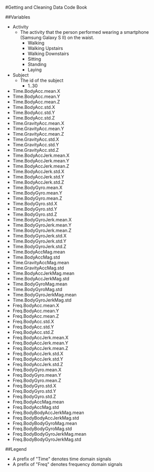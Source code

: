 #Getting and Cleaning Data Code Book

##Variables
* Activity
  * The activity that the person performed wearing a smartphone (Samsung Galaxy S II) on the waist.
    *  Walking
    *  Walking Upstairs
    *  Walking Downstairs
    *  Sitting
    *  Standing
    *  Laying
* Subject
  * The id of the subject
    * 1..30
* Time.BodyAcc.mean.X
* Time.BodyAcc.mean.Y
* Time.BodyAcc.mean.Z
* Time.BodyAcc.std.X
* Time.BodyAcc.std.Y
* Time.BodyAcc.std.Z
* Time.GravityAcc.mean.X
* Time.GravityAcc.mean.Y
* Time.GravityAcc.mean.Z
* Time.GravityAcc.std.X
* Time.GravityAcc.std.Y
* Time.GravityAcc.std.Z
* Time.BodyAccJerk.mean.X
* Time.BodyAccJerk.mean.Y
* Time.BodyAccJerk.mean.Z
* Time.BodyAccJerk.std.X
* Time.BodyAccJerk.std.Y
* Time.BodyAccJerk.std.Z
* Time.BodyGyro.mean.X
* Time.BodyGyro.mean.Y
* Time.BodyGyro.mean.Z
* Time.BodyGyro.std.X
* Time.BodyGyro.std.Y
* Time.BodyGyro.std.Z
* Time.BodyGyroJerk.mean.X
* Time.BodyGyroJerk.mean.Y  
* Time.BodyGyroJerk.mean.Z
* Time.BodyGyroJerk.std.X
* Time.BodyGyroJerk.std.Y
* Time.BodyGyroJerk.std.Z
* Time.BodyAccMag.mean
* Time.BodyAccMag.std
* Time.GravityAccMag.mean
* Time.GravityAccMag.std
* Time.BodyAccJerkMag.mean
* Time.BodyAccJerkMag.std
* Time.BodyGyroMag.mean
* Time.BodyGyroMag.std
* Time.BodyGyroJerkMag.mean
* Time.BodyGyroJerkMag.std
* Freq.BodyAcc.mean.X
* Freq.BodyAcc.mean.Y
* Freq.BodyAcc.mean.Z
* Freq.BodyAcc.std.X
* Freq.BodyAcc.std.Y
* Freq.BodyAcc.std.Z
* Freq.BodyAccJerk.mean.X
* Freq.BodyAccJerk.mean.Y
* Freq.BodyAccJerk.mean.Z
* Freq.BodyAccJerk.std.X
* Freq.BodyAccJerk.std.Y
* Freq.BodyAccJerk.std.Z
* Freq.BodyGyro.mean.X
* Freq.BodyGyro.mean.Y
* Freq.BodyGyro.mean.Z
* Freq.BodyGyro.std.X
* Freq.BodyGyro.std.Y
* Freq.BodyGyro.std.Z
* Freq.BodyAccMag.mean
* Freq.BodyAccMag.std
* Freq.BodyBodyAccJerkMag.mean
* Freq.BodyBodyAccJerkMag.std
* Freq.BodyBodyGyroMag.mean
* Freq.BodyBodyGyroMag.std
* Freq.BodyBodyGyroJerkMag.mean
* Freq.BodyBodyGyroJerkMag.std

##Legend
* A prefix of "Time" denotes time domain signals
* A prefix of "Freq" denotes frequency domain signals
